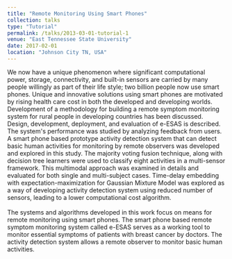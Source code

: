 ```yaml
---
title: "Remote Monitoring Using Smart Phones"
collection: talks
type: "Tutorial"
permalink: /talks/2013-03-01-tutorial-1
venue: "East Tennessee State University"
date: 2017-02-01
location: "Johnson City TN, USA"
---
```




We now have a unique phenomenon where significant computational power, storage, connectivity, and
built-in sensors are carried by many people willingly as part of their life style; two billion people now use
smart phones. Unique and innovative solutions using smart phones are motivated by rising health care cost
in both the developed and developing worlds. Development of a methodology for building a remote
symptom monitoring system for rural people in developing countries has been discussed. Design,
development, deployment, and evaluation of e-ESAS is described. The system's performance was studied
by analyzing feedback from users. A smart phone based prototype activity detection system that can detect
basic human activities for monitoring by remote observers was developed and explored in this study. The
majority voting fusion technique, along with decision tree learners were used to classify eight activities in
a multi-sensor framework. This multimodal approach was examined in details and evaluated for both single
and multi-subject cases. Time-delay embedding with expectation-maximization for Gaussian Mixture
Model was explored as a way of developing activity detection system using reduced number of sensors,
leading to a lower computational cost algorithm.
<br/>
<br/>
The systems and algorithms developed in this work focus on means for remote monitoring using smart
phones. The smart phone based remote symptom monitoring system called e-ESAS serves as a working
tool to monitor essential symptoms of patients with breast cancer by doctors. The activity detection system
allows a remote observer to monitor basic human activities.
